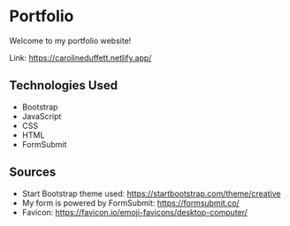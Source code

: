 # Portfolio
Welcome to my portfolio website!

Link: https://carolineduffett.netlify.app/

## Technologies Used
- Bootstrap
- JavaScript
- CSS
- HTML
- FormSubmit

## Sources
- Start Bootstrap theme used: https://startbootstrap.com/theme/creative
- My form is powered by FormSubmit: https://formsubmit.co/
- Favicon: https://favicon.io/emoji-favicons/desktop-computer/ 
